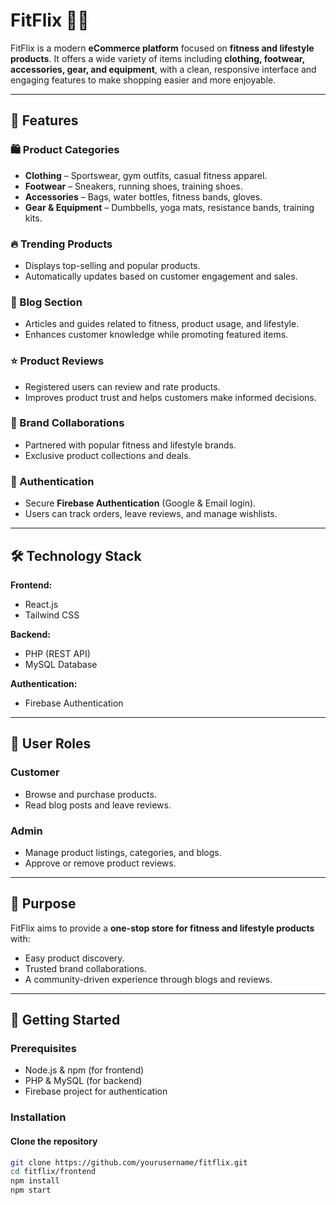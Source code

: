 # FitFlix 🏋️‍♂️

FitFlix is a modern **eCommerce platform** focused on **fitness and lifestyle products**. It offers a wide variety of items including **clothing, footwear, accessories, gear, and equipment**, with a clean, responsive interface and engaging features to make shopping easier and more enjoyable.

---

## 📌 Features

### 🛍 Product Categories
- **Clothing** – Sportswear, gym outfits, casual fitness apparel.
- **Footwear** – Sneakers, running shoes, training shoes.
- **Accessories** – Bags, water bottles, fitness bands, gloves.
- **Gear & Equipment** – Dumbbells, yoga mats, resistance bands, training kits.

### 🔥 Trending Products
- Displays top-selling and popular products.
- Automatically updates based on customer engagement and sales.

### 📰 Blog Section
- Articles and guides related to fitness, product usage, and lifestyle.
- Enhances customer knowledge while promoting featured items.

### ⭐ Product Reviews
- Registered users can review and rate products.
- Improves product trust and helps customers make informed decisions.

### 🤝 Brand Collaborations
- Partnered with popular fitness and lifestyle brands.
- Exclusive product collections and deals.

### 🔐 Authentication
- Secure **Firebase Authentication** (Google & Email login).
- Users can track orders, leave reviews, and manage wishlists.

---

## 🛠 Technology Stack

**Frontend:**
- React.js
- Tailwind CSS

**Backend:**
- PHP (REST API)
- MySQL Database

**Authentication:**
- Firebase Authentication

---

## 👥 User Roles

### **Customer**
- Browse and purchase products.
- Read blog posts and leave reviews.

### **Admin**
- Manage product listings, categories, and blogs.
- Approve or remove product reviews.

---

## 🎯 Purpose
FitFlix aims to provide a **one-stop store for fitness and lifestyle products** with:
- Easy product discovery.
- Trusted brand collaborations.
- A community-driven experience through blogs and reviews.

---

## 🚀 Getting Started

### Prerequisites
- Node.js & npm (for frontend)
- PHP & MySQL (for backend)
- Firebase project for authentication

### Installation

#### Clone the repository
```bash
git clone https://github.com/yourusername/fitflix.git
cd fitflix/frontend
npm install
npm start
